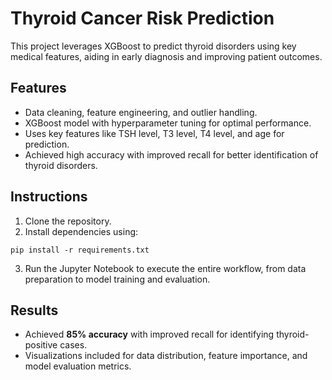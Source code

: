 # Thyroid Cancer Risk Prediction

This project leverages XGBoost to predict thyroid disorders using key medical features, aiding in early diagnosis and improving patient outcomes.

## Features
- Data cleaning, feature engineering, and outlier handling.
- XGBoost model with hyperparameter tuning for optimal performance.
- Uses key features like TSH level, T3 level, T4 level, and age for prediction.
- Achieved high accuracy with improved recall for better identification of thyroid disorders.


## Instructions
1. Clone the repository.
2. Install dependencies using:
```
pip install -r requirements.txt
```
3. Run the Jupyter Notebook to execute the entire workflow, from data preparation to model training and evaluation.

## Results
- Achieved **85% accuracy** with improved recall for identifying thyroid-positive cases.
- Visualizations included for data distribution, feature importance, and model evaluation metrics.

